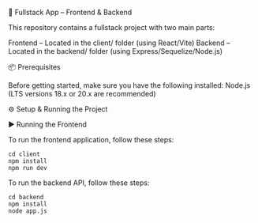 🚀 Fullstack App – Frontend & Backend

This repository contains a fullstack project with two main parts:

Frontend – Located in the client/ folder (using React/Vite)
Backend – Located in the backend/ folder (using Express/Sequelize/Node.js)

📦 Prerequisites

Before getting started, make sure you have the following installed:
Node.js (LTS versions 18.x or 20.x are recommended)

⚙️ Setup & Running the Project

▶️ Running the Frontend

To run the frontend application, follow these steps:
    
    cd client
    npm install
    npm run dev

To run the backend API, follow these steps:
    
    cd backend
    npm install
    node app.js
